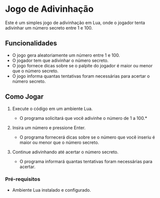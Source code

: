 # Jogo de Adivinhação

Este é um simples jogo de adivinhação em Lua, onde o jogador tenta adivinhar um número secreto entre 1 e 100.

## Funcionalidades

- O jogo gera aleatoriamente um número entre 1 e 100.
- O jogador tem que adivinhar o número secreto.
- O jogo fornece dicas sobre se o palpite do jogador é maior ou menor que o número secreto.
- O jogo informa quantas tentativas foram necessárias para acertar o número secreto.

## Como Jogar

1. Execute o código em um ambiente Lua.

   - O programa solicitará que você adivinhe o número de 1 a 100.*

2. Insira um número e pressione Enter.
   - O programa fornecerá dicas sobre se o número que você inseriu é maior ou menor que o número secreto.
3. Continue adivinhando até acertar o número secreto.
   - O programa informará quantas tentativas foram necessárias para acertar.

### Pré-requisitos

- Ambiente Lua instalado e configurado.
